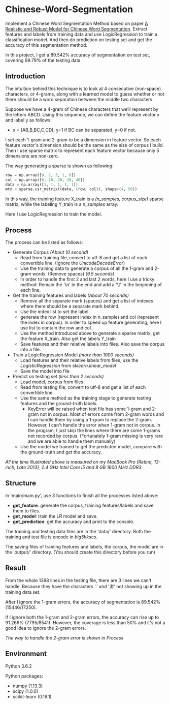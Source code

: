 # Chinese-Word-Segmentation
Implement a Chinese Word Segmentation Method based on paper [A Realistic and Robust Model for Chinese Word Segmentation](http://www.aclweb.org/anthology/O08-1009). Extract features and labels from training data and use LogicRegression to train a classification model. And then do prediction on testing set and get the accuracy of this segmentation method.

In this project, I get a 89.542% accuracy of segmentation on test set, covering 99.79% of the testing data

## Introduction
The intuition behind this technique is to look at 4 consecutive (non-space) characters, or 4-grams, along with a learned model to guess whether or not there should be a word separation between the middle two characters. 

Suppose we have a 4-gram of Chinese characters that we’ll represent by the letters ABCD. Using this sequence, we can define the feature vector x and label y as follows:

+ x = (AB,B,BC,C,CD); y=1 if BC can be separated, y=0 if not.

I set each 1-gram and 2-gram to be a dimension in feature vector. So each feature vector's dimension should be the same as the size of corpus I build. Then I use sparse matrix to represent each feature vector because only 5 dimensions are non-zero. 

The way generating a sparse is shown as following:

```python
row = np.array([0, 2, 3, 1, 0])
col = np.array([0, 10, 20, 30, 40])
data = np.array([1, 1, 1, 1, 1])
mtx = sparse.csr_matrix((data, (row, col)), shape=(4, 50))
```

In this way, the training feature X_train is a *(n_samples, corpus_size)* sparse matrix, while the labeling Y_train is a *n_samples* array. 

Here I use LogicRegression to train the model.

## Process
The process can be listed as follows:

+ Generate Corpus *(About 10 second)*
    + Read from training file, convert to utf-8 and get a list of each convertible line. (Ignore the *UnicodeDecodeError*)
    + Use the training data to generate a corpus of all the 1-gram and 2-gram words. (Remove spaces) *(9.5 seconds)*
    +  In order to handle the first 2 and last 2 words, here I use a tricky method: Remain the '\n' in the end and add a '\t' in the beginning of each line. 
+ Get the training features and labels  *(About 70 seconds)*
    + Remove all the separate mark (spaces) and get a list of indexes where there should be a separate mark behind. 
    + Use the index list to set the label.
    + generate the row (represent index in n_sample) and col (represent the index in corpus). In order to speed up feature generating, here I use list to contain the row and col. 
    + Use the method introduced above to generate a sparse matrix, get the feature X_train. Also get the labels Y_train
    + Save features and their relative labels into files. Also save the corpus into a file.
+ Train a LogicRegression Model *(more than 1000 seconds)*
    + Load features and their relative labels from files, use the *LogisticRegression* from *sklearn.linear_model*
    + Save the model into file
+ Predict on testing set *(less than 2 seconds)*
    + Load model, corpus from files
    + Read from testing file, convert to utf-8 and get a list of each convertible line.
    + Use the same method as the training stage to generate testing features and the ground-truth labels. 
        + KeyError will be raised when test file has some 1-gram and 2-gram not in corpus. Most of errors come from 2-gram words and I can handle them by using a 1-gram to replace the 2-gram. However, I can't handle the error when 1-gram not in corpus. In the program, I just skip the lines where there are some 1-grams not recorded by corpus. (Fortunately 1-gram missing is very rare and we are able to handle them manually)
    + Use the model we trained to get the predicted model, compare with the ground-truth and get the accuracy.

*All the time illustrated above is measured on my  MacBook Pro (Retina, 13-inch, Late 2013), 2.4 GHz Intel Core i5 and 8 GB 1600 MHz DDR3*


## Structure
In 'main/main.py', use 3 functions to finish all the processes listed above:

+ **get_feature**: generate the corpus, training features/labels and save them to files. 
+ **get_model**: train the LR model and save. 
+ **get_prediction**: get the accuracy and print to the console. 

The training and testing data files are in the 'data/' directory. Both the training and test file is encode in *big5hkscs*. 

The saving files of training features and labels, the corpus, the model are in the 'output/' directory.  (You should create this directory before you run)

## Result
From the whole 1398 lines in the testing file, there are 3 lines we can't handle. Because they have the characters '.' and '洴' not showing up in the training data set. 

After I ignore the 1-gram errors, the accuracy of segmentation is 89.542% (15446/17250). 

If I ignore both the 1-gram and 2-gram errors, the accuracy can rise up to 91.266% (7795/8541). However, the coverage is less than 50% and it's not a good idea to ignore the 2-gram errors. 

*The way to handle the 2-gram error is shown in Process*


## Environment
Python 3.6.2

Python packages:

+ numpy (1.13.3)
+ scipy (1.0.0)
+ scikit-learn (0.19.1)


